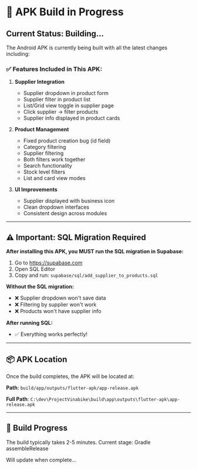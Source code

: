 # 📱 APK Build in Progress

## Current Status: Building...

The Android APK is currently being built with all the latest changes including:

### ✅ Features Included in This APK:

1. **Supplier Integration**
   - Supplier dropdown in product form
   - Supplier filter in product list
   - List/Grid view toggle in supplier page
   - Click supplier → filter products
   - Supplier info displayed in product cards

2. **Product Management**
   - Fixed product creation bug (id field)
   - Category filtering
   - Supplier filtering
   - Both filters work together
   - Search functionality
   - Stock level filters
   - List and card view modes

3. **UI Improvements**
   - Supplier displayed with business icon
   - Clean dropdown interfaces
   - Consistent design across modules

---

## ⚠️ Important: SQL Migration Required

**After installing this APK, you MUST run the SQL migration in Supabase:**

1. Go to https://supabase.com
2. Open SQL Editor
3. Copy and run: `supabase/sql/add_supplier_to_products.sql`

**Without the SQL migration:**
- ❌ Supplier dropdown won't save data
- ❌ Filtering by supplier won't work
- ❌ Products won't have supplier info

**After running SQL:**
- ✅ Everything works perfectly!

---

## 📦 APK Location

Once the build completes, the APK will be located at:

**Path**: `build/app/outputs/flutter-apk/app-release.apk`

**Full Path**: `C:\dev\ProjectVinabike\build\app\outputs\flutter-apk\app-release.apk`

---

## 🔄 Build Progress

The build typically takes 2-5 minutes. Current stage: Gradle assembleRelease

Will update when complete...
